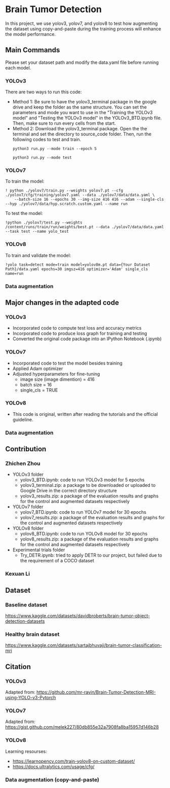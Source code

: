 # Brain Tumor Detection

In this project, we use yolov3, yolov7, and yolov8 to test how augmenting the dataset using copy-and-paste during the training process will enhance the model performance.

## Main Commands
Please set your dataset path and modify the data.yaml file before running each model.

### YOLOv3
There are two ways to run this code:
- Method 1: Be sure to have the yolov3_terminal package in the google drive and keep the folder as the same structure. You can set the parameters and mode you want to use in the "Training the YOLOv3 model" and "Testing the YOLOv3 model" in the YOLOv3_BTD.ipynb file. Then, make sure to run every cells from the start.
- Method 2: Download the yolov3_terminal package. Open the the terminal and set the directory to source_code folder. Then, run the following codes to test and train.
  ```
  python3 run.py --mode train --epoch 5
  ```
  ```
  python3 run.py --mode test
  ```

### YOLOv7
To train the model:
```
! python ./yolov7/train.py --weights yolov7.pt --cfg ./yolov7/cfg/training/yolov7.yaml --data ./yolov7/data/data.yaml \
    --batch-size 16 --epochs 30 --img-size 416 416 --adam --single-cls --hyp ./yolov7/data/hyp.scratch.custom.yaml --name run
```
To test the model:
```
!python ./yolov7/test.py --weights /content/runs/train/run/weights/best.pt --data ./yolov7/data/data.yaml --task test --name yolo_test
```

### YOLOv8
To train and validate the model:
```
!yolo task=detect mode=train model=yolov8m.pt data={Your Dataset Path}/data.yaml epochs=30 imgsz=416 optimizer='Adam' single_cls name=run
```

### Data augmentation

## Major changes in the adapted code

### YOLOv3
- Incorporated code to compute test loss and accuracy metrics
- Incorporated code to produce loss graph for training and testing
- Converted the original code package into an IPython Notebook (.ipynb)

### YOLOv7
- Incorporated code to test the model besides training
- Applied Adam optimizer
- Adjusted hyperparameters for fine-tuning
  - image size (image dimention) = 416
  - batch size = 16
  - single_cls = TRUE

### YOLOv8
- This code is original, written after reading the tutorials and the official guideline.

### Data augmentation

## Contribution
### Zhichen Zhou
- YOLOv3 folder
  - yolov3_BTD.ipynb: code to run YOLOv3 model for 5 epochs
  - yolov3_terminal.zip: a package to be downloaded or uploaded to Google Drive in the correct directory structure
  - yolov3_results.zip: a package of the evaluation results and graphs for the control and augmented datasets respectively
- YOLOv7 folder
  - yolov7_BTD.ipynb: code to run YOLOv7 model for 30 epochs
  - yolov7_results.zip: a package of the evaluation results and graphs for the control and augmented datasets respectively
- YOLOv8 folder
  - yolov8_BTD.ipynb: code to run YOLOv8 model for 30 epochs
  - yolov8_results.zip: a package of the evaluation results and graphs for the control and augmented datasets respectively
- Experimental trials folder
  - Try_DETR.ipynb: tried to apply DETR to our project, but failed due to the requirement of a COCO dataset

### Kexuan Li

## Dataset
### Baseline dataset
https://www.kaggle.com/datasets/davidbroberts/brain-tumor-object-detection-datasets

### Healthy brain dataset
https://www.kaggle.com/datasets/sartajbhuvaji/brain-tumor-classification-mri

## Citation
### YOLOv3
Adapted from: https://github.com/mr-ravin/Brain-Tumor-Detection-MRI-using-YOLO-v3-Pytorch

### YOLOv7
Adapted from: https://gist.github.com/melek227/80db855e32a7908fa8ba15957d146b28

### YOLOv8
Learning resourses: 
- https://learnopencv.com/train-yolov8-on-custom-dataset/
- https://docs.ultralytics.com/usage/cfg/

### Data augmentation (copy-and-paste)



